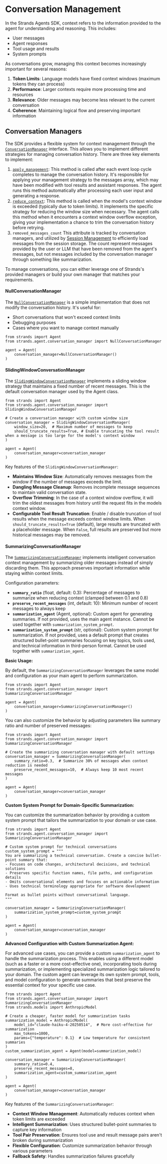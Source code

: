 # Conversation Management

In the Strands Agents SDK, context refers to the information provided to the agent for understanding and reasoning. This includes:

- User messages
- Agent responses
- Tool usage and results
- System prompts

As conversations grow, managing this context becomes increasingly important for several reasons:

1. **Token Limits**: Language models have fixed context windows (maximum tokens they can process)
1. **Performance**: Larger contexts require more processing time and resources
1. **Relevance**: Older messages may become less relevant to the current conversation
1. **Coherence**: Maintaining logical flow and preserving important information

## Conversation Managers

The SDK provides a flexible system for context management through the [`ConversationManager`](../../../../api-reference/agent/#strands.agent.conversation_manager.conversation_manager.ConversationManager) interface. This allows you to implement different strategies for managing conversation history. There are three key elements to implement:

1. [`apply_management`](../../../../api-reference/agent/#strands.agent.conversation_manager.conversation_manager.ConversationManager.apply_management): This method is called after each event loop cycle completes to manage the conversation history. It's responsible for applying your management strategy to the messages array, which may have been modified with tool results and assistant responses. The agent runs this method automatically after processing each user input and generating a response.
1. [`reduce_context`](../../../../api-reference/agent/#strands.agent.conversation_manager.conversation_manager.ConversationManager.reduce_context): This method is called when the model's context window is exceeded (typically due to token limits). It implements the specific strategy for reducing the window size when necessary. The agent calls this method when it encounters a context window overflow exception, giving your implementation a chance to trim the conversation history before retrying.
1. `removed_messages_count` This attribute is tracked by conversation managers, and utilized by [Session Management](../session-management/) to efficiently load messages from the session storage. The count represent messages provided by the user or LLM that have been removed from the agent's messages, but not messages included by the conversation manager through something like summarization.

To manage conversations, you can either leverage one of Strands's provided managers or build your own manager that matches your requirements.

#### NullConversationManager

The [`NullConversationManager`](../../../../api-reference/agent/#strands.agent.conversation_manager.null_conversation_manager.NullConversationManager) is a simple implementation that does not modify the conversation history. It's useful for:

- Short conversations that won't exceed context limits
- Debugging purposes
- Cases where you want to manage context manually

```
from strands import Agent
from strands.agent.conversation_manager import NullConversationManager

agent = Agent(
    conversation_manager=NullConversationManager()
)

```

#### SlidingWindowConversationManager

The [`SlidingWindowConversationManager`](../../../../api-reference/agent/#strands.agent.conversation_manager.sliding_window_conversation_manager.SlidingWindowConversationManager) implements a sliding window strategy that maintains a fixed number of recent messages. This is the default conversation manager used by the Agent class.

```
from strands import Agent
from strands.agent.conversation_manager import SlidingWindowConversationManager

# Create a conversation manager with custom window size
conversation_manager = SlidingWindowConversationManager(
    window_size=20,  # Maximum number of messages to keep
    should_truncate_results=True, # Enable truncating the tool result when a message is too large for the model's context window 
)

agent = Agent(
    conversation_manager=conversation_manager
)

```

Key features of the `SlidingWindowConversationManager`:

- **Maintains Window Size**: Automatically removes messages from the window if the number of messages exceeds the limit.
- **Dangling Message Cleanup**: Removes incomplete message sequences to maintain valid conversation state.
- **Overflow Trimming**: In the case of a context window overflow, it will trim the oldest messages from history until the request fits in the models context window.
- **Configurable Tool Result Truncation**: Enable / disable truncation of tool results when the message exceeds context window limits. When `should_truncate_results=True` (default), large results are truncated with a placeholder message. When `False`, full results are preserved but more historical messages may be removed.

#### SummarizingConversationManager

The [`SummarizingConversationManager`](../../../../api-reference/agent/#strands.agent.conversation_manager.summarizing_conversation_manager.SummarizingConversationManager) implements intelligent conversation context management by summarizing older messages instead of simply discarding them. This approach preserves important information while staying within context limits.

Configuration parameters:

- **`summary_ratio`** (float, default: 0.3): Percentage of messages to summarize when reducing context (clamped between 0.1 and 0.8)
- **`preserve_recent_messages`** (int, default: 10): Minimum number of recent messages to always keep
- **`summarization_agent`** (Agent, optional): Custom agent for generating summaries. If not provided, uses the main agent instance. Cannot be used together with `summarization_system_prompt`.
- **`summarization_system_prompt`** (str, optional): Custom system prompt for summarization. If not provided, uses a default prompt that creates structured bullet-point summaries focusing on key topics, tools used, and technical information in third-person format. Cannot be used together with `summarization_agent`.

**Basic Usage:**

By default, the `SummarizingConversationManager` leverages the same model and configuration as your main agent to perform summarization.

```
from strands import Agent
from strands.agent.conversation_manager import SummarizingConversationManager

agent = Agent(
    conversation_manager=SummarizingConversationManager()
)

```

You can also customize the behavior by adjusting parameters like summary ratio and number of preserved messages:

```
from strands import Agent
from strands.agent.conversation_manager import SummarizingConversationManager

# Create the summarizing conversation manager with default settings
conversation_manager = SummarizingConversationManager(
    summary_ratio=0.3,  # Summarize 30% of messages when context reduction is needed
    preserve_recent_messages=10,  # Always keep 10 most recent messages
)

agent = Agent(
    conversation_manager=conversation_manager
)

```

**Custom System Prompt for Domain-Specific Summarization:**

You can customize the summarization behavior by providing a custom system prompt that tailors the summarization to your domain or use case.

```
from strands import Agent
from strands.agent.conversation_manager import SummarizingConversationManager

# Custom system prompt for technical conversations
custom_system_prompt = """
You are summarizing a technical conversation. Create a concise bullet-point summary that:
- Focuses on code changes, architectural decisions, and technical solutions
- Preserves specific function names, file paths, and configuration details
- Omits conversational elements and focuses on actionable information
- Uses technical terminology appropriate for software development

Format as bullet points without conversational language.
"""

conversation_manager = SummarizingConversationManager(
    summarization_system_prompt=custom_system_prompt
)

agent = Agent(
    conversation_manager=conversation_manager
)

```

**Advanced Configuration with Custom Summarization Agent:**

For advanced use cases, you can provide a custom `summarization_agent` to handle the summarization process. This enables using a different model (such as a faster or a more cost-effective one), incorporating tools during summarization, or implementing specialized summarization logic tailored to your domain. The custom agent can leverage its own system prompt, tools, and model configuration to generate summaries that best preserve the essential context for your specific use case.

```
from strands import Agent
from strands.agent.conversation_manager import SummarizingConversationManager
from strands.models import AnthropicModel

# Create a cheaper, faster model for summarization tasks
summarization_model = AnthropicModel(
    model_id="claude-haiku-4-20250514",  # More cost-effective for summarization
    max_tokens=1000,
    params={"temperature": 0.1}  # Low temperature for consistent summaries
)
custom_summarization_agent = Agent(model=summarization_model)

conversation_manager = SummarizingConversationManager(
    summary_ratio=0.4,
    preserve_recent_messages=8,
    summarization_agent=custom_summarization_agent
)

agent = Agent(
    conversation_manager=conversation_manager
)

```

Key features of the `SummarizingConversationManager`:

- **Context Window Management**: Automatically reduces context when token limits are exceeded
- **Intelligent Summarization**: Uses structured bullet-point summaries to capture key information
- **Tool Pair Preservation**: Ensures tool use and result message pairs aren't broken during summarization
- **Flexible Configuration**: Customize summarization behavior through various parameters
- **Fallback Safety**: Handles summarization failures gracefully
